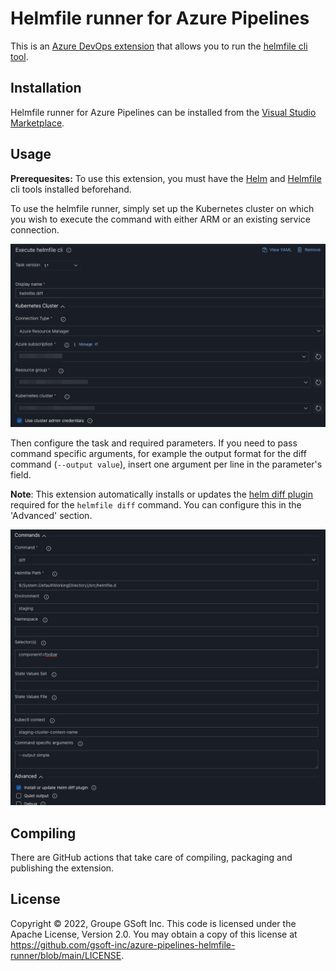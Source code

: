 # Helmfile runner for Azure Pipelines

This is an [Azure DevOps extension](https://marketplace.visualstudio.com/items?itemName=GSoft.HelmfileRunner) that allows you to run the [helmfile cli tool](https://github.com/roboll/helmfile).

## Installation

Helmfile runner for Azure Pipelines can be installed from the [Visual Studio Marketplace](https://marketplace.visualstudio.com/items?itemName=GSoft.HelmfileRunner).

## Usage

**Prerequesites:** To use this extension, you must have the [Helm](https://docs.microsoft.com/en-us/azure/devops/pipelines/tasks/tool/helm-installer?view=azure-devops) and [Helmfile](https://marketplace.visualstudio.com/items?itemName=GSoft.HelmfileInstaller) cli tools installed beforehand.

To use the helmfile runner, simply set up the Kubernetes cluster on which you wish to execute the command with either ARM or an existing service connection.

![authentication](https://raw.githubusercontent.com/gsoft-inc/azure-pipelines-helmfile-runner/main/docs/authentication.png)

Then configure the task and required parameters. If you need to pass command specific arguments, for example the output format for the diff command (`--output value`), insert one argument per line in the parameter's field.

**Note**: This extension automatically installs or updates the [helm diff plugin](https://github.com/databus23/helm-diff) required for the `helmfile diff` command. You can configure this in the 'Advanced' section.

![diff command](https://raw.githubusercontent.com/gsoft-inc/azure-pipelines-helmfile-runner/main/docs/diff_command.png)

## Compiling

There are GitHub actions that take care of compiling, packaging and publishing the extension.

## License

Copyright © 2022, Groupe GSoft Inc. This code is licensed under the Apache License, Version 2.0. You may obtain a copy of this license at https://github.com/gsoft-inc/azure-pipelines-helmfile-runner/blob/main/LICENSE.
